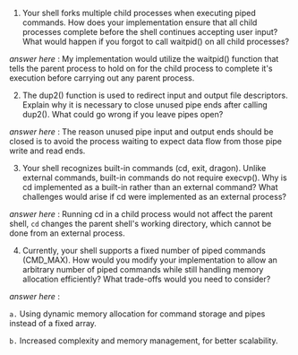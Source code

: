 1. Your shell forks multiple child processes when executing piped commands. How does your implementation ensure that all child processes complete before the shell continues accepting user input? What would happen if you forgot to call waitpid() on all child processes?

_answer here_ : My implementation would utilize the waitpid() function that tells the parent process to hold on for the child process to complete it's execution before carrying out any parent process. 

2. The dup2() function is used to redirect input and output file descriptors. Explain why it is necessary to close unused pipe ends after calling dup2(). What could go wrong if you leave pipes open?

_answer here_ : The reason unused pipe input and output ends should be closed is to avoid the process waiting to expect data flow from those pipe write and read ends.

3. Your shell recognizes built-in commands (cd, exit, dragon). Unlike external commands, built-in commands do not require execvp(). Why is cd implemented as a built-in rather than an external command? What challenges would arise if cd were implemented as an external process?

_answer here_ : Running cd in a child process would not affect the parent shell, ``cd`` changes the parent shell's working directory, which cannot be done from an external process.

4. Currently, your shell supports a fixed number of piped commands (CMD_MAX). How would you modify your implementation to allow an arbitrary number of piped commands while still handling memory allocation efficiently? What trade-offs would you need to consider?

_answer here_ : 

`a.` Using dynamic memory allocation for command storage and pipes instead of a fixed array. 

`b.` Increased complexity and memory management, for better scalability.
